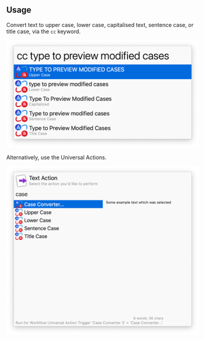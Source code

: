 ## Usage

Convert text to upper case, lower case, capitalised text, sentence case, or title case, via the `cc` keyword.

![Alfred search for cc](images/cc.png)

Alternatively, use the Universal Actions.

![Universal actions to change case](images/universalaction.png)
